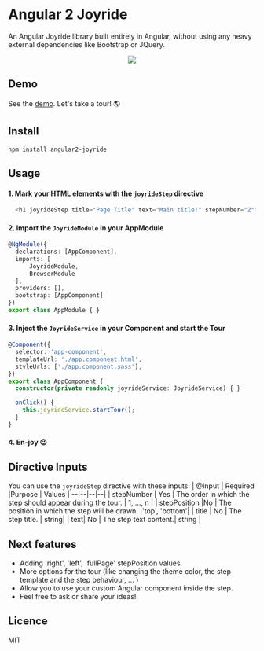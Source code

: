 


# Angular 2 Joyride
An Angular Joyride library built entirely in Angular, without using any heavy external dependencies like Bootstrap or JQuery.

<p align="center">
	<img src ="https://github.com/tnicola/angular2-joyride/blob/master/docs/joyrideStepExample.PNG" />
</p>

## Demo
See the [demo](https://tnicola.github.io/angular2-joyride/). Let's take a tour! :earth_americas: 

## Install

    npm install angular2-joyride

## Usage

 #### 1. Mark your HTML elements with the `joyrideStep` directive

```typescript
  <h1 joyrideStep title="Page Title" text="Main title!" stepNumber="2">Text</h1>
```



  #### 2. Import the `JoyrideModule` in your AppModule
  ```typescript
@NgModule({
	declarations: [AppComponent],
	imports: [
		JoyrideModule,
		BrowserModule
	],
	providers: [],
	bootstrap: [AppComponent]
 })
 export class AppModule { }
 ```
  #### 3. Inject the `JoyrideService` in your Component and start the Tour
```typescript
@Component({
  selector: 'app-component',
  templateUrl: './app.component.html',
  styleUrls: ['./app.component.sass'],
})
export class AppComponent {
  constructor(private readonly joyrideService: JoyrideService) { }

  onClick() {
    this.joyrideService.startTour();
  }
}
```
  #### 4. En-joy :wink:
  
## Directive Inputs
You can use the `joyrideStep` directive with these inputs:
| @Input	| Required |Purpose  | Values
| --|--|--|--|
| stepNumber | Yes | The order in which the step should appear during the tour. | 1, ..., n |
| stepPosition |No | The position in which the step will be drawn. |'top', 'bottom'|
| title | No | The step title. | string|
| text|  No | The step text content.| string |

## Next features

 - Adding 'right', 'left', 'fullPage' stepPosition values.
 - More options for the tour (like changing the theme color, the step template and the step behaviour, ... )
 - Allow you to use your custom Angular component inside the step.
 - Feel free to ask or share your ideas!

## Licence
MIT

